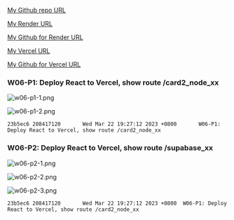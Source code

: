 [My Github repo URL ](https://github.com/208417120/1112_WP2_DEMO_20)

[My Render URL](https://one112-server-card-demo-20.onrender.com)

[My Github for Render URL](https://github.com/208417120/1112-server-card-demo-20)

[My Vercel URL](https://1112-client-2n-card-demo-20.vercel.app/)

[My Github for Vercel URL](https://github.com/208417120/1112-client-2n-card-demo-20)

### W06-P1: Deploy React to Vercel, show route /card2_node_xx

![w06-p1-1.png](https://hahvwqxedmlldgfvyjio.supabase.co/storage/v1/object/public/demo-20/md_img/w06-p1-1.png)

![w06-p1-2.png](https://hahvwqxedmlldgfvyjio.supabase.co/storage/v1/object/public/demo-20/md_img/w06-p1-2.png)

```
23b5ec6 208417120       Wed Mar 22 19:27:12 2023 +0800       W06-P1: Deploy React to Vercel, show route /card2_node_xx
```

### W06-P2: Deploy React to Vercel, show route /supabase_xx

![w06-p2-1.png](https://hahvwqxedmlldgfvyjio.supabase.co/storage/v1/object/public/demo-20/md_img/w06-p2-1.png)

![w06-p2-2.png](https://hahvwqxedmlldgfvyjio.supabase.co/storage/v1/object/public/demo-20/md_img/w06-p2-2.png)

![w06-p2-3.png](https://hahvwqxedmlldgfvyjio.supabase.co/storage/v1/object/public/demo-20/md_img/w06-p2-3.png)

```
23b5ec6 208417120       Wed Mar 22 19:27:12 2023 +0800  W06-P1: Deploy React to Vercel, show route /card2_node_xx

```
